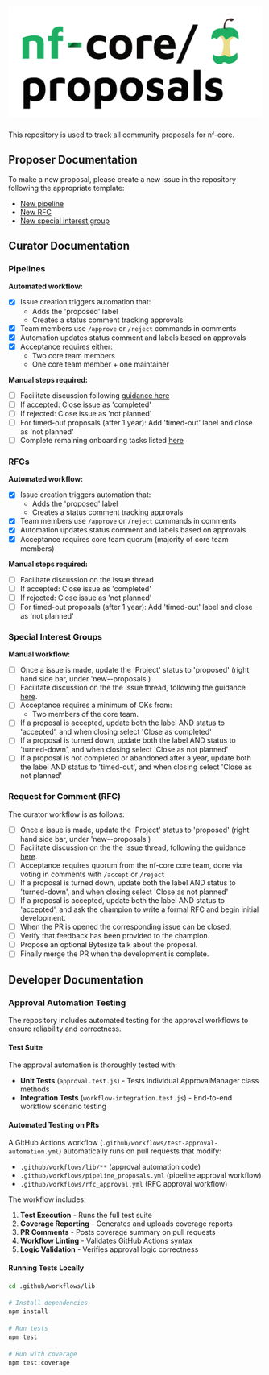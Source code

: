 <h1>
  <picture>
    <source media="(prefers-color-scheme: dark)" srcset="docs/images/nfcore-proposals_logo_dark.png">
    <img alt="nf-core/proposals" src="docs/images/nfcore-proposals_logo_light.png">
  </picture>
</h1>

This repository is used to track all community proposals for nf-core.

## Proposer Documentation

To make a new proposal, please create a new issue in the repository following the appropriate template:

- [New pipeline](https://github.com/nf-core/proposals/issues/new?template=new_pipeline.yml)
- [New RFC](https://github.com/nf-core/proposals/issues/new?template=new_rfc.yml)
- [New special interest group](https://github.com/nf-core/proposals/issues/new?template=new_special_interest_group.yml)

## Curator Documentation

### Pipelines

**Automated workflow:**

- [x] Issue creation triggers automation that:
  - Adds the 'proposed' label
  - Creates a status comment tracking approvals
- [x] Team members use `/approve` or `/reject` commands in comments
- [x] Automation updates status comment and labels based on approvals
- [x] Acceptance requires either:
  - Two core team members
  - One core team member + one maintainer

**Manual steps required:**

- [ ] Facilitate discussion following [guidance here](https://nf-co.re/docs/checklists/community_governance/core_team#new-pipeline-proposals-and-onboarding)
- [ ] If accepted: Close issue as 'completed'
- [ ] If rejected: Close issue as 'not planned'
- [ ] For timed-out proposals (after 1 year): Add 'timed-out' label and close as 'not planned'
- [ ] Complete remaining onboarding tasks listed [here](https://nf-co.re/docs/checklists/community_governance/core_team#new-pipeline-proposals-and-onboarding)

### RFCs

**Automated workflow:**

- [x] Issue creation triggers automation that:
  - Adds the 'proposed' label
  - Creates a status comment tracking approvals
- [x] Team members use `/approve` or `/reject` commands in comments
- [x] Automation updates status comment and labels based on approvals
- [x] Acceptance requires core team quorum (majority of core team members)

**Manual steps required:**

- [ ] Facilitate discussion on the Issue thread
- [ ] If accepted: Close issue as 'completed'
- [ ] If rejected: Close issue as 'not planned'
- [ ] For timed-out proposals (after 1 year): Add 'timed-out' label and close as 'not planned'

### Special Interest Groups

**Manual workflow:**

- [ ] Once a issue is made, update the 'Project' status to 'proposed' (right hand side bar, under 'new-<TYPE>-proposals')
- [ ] Facilitate discussion on the the Issue thread, following the guidance [here](https://nf-co.re/blog/2024/special_interest_groups).
- [ ] Acceptance requires a minimum of OKs from:
  - Two members of the core team.
- [ ] If a proposal is accepted, update both the label AND status to 'accepted', and when closing select 'Close as completed'
- [ ] If a proposal is turned down, update both the label AND status to 'turned-down', and when closing select 'Close as not planned'
- [ ] If a proposal is not completed or abandoned after a year, update both the label AND status to 'timed-out', and when closing select 'Close as not planned'

### Request for Comment (RFC)

The curator workflow is as follows:

- [ ] Once a issue is made, update the 'Project' status to 'proposed' (right hand side bar, under 'new-<TYPE>-proposals')
- [ ] Facilitate discussion on the the Issue thread, following the guidance [here](https://nf-co.re/docs/contributing/project_proposals).
- [ ] Acceptance requires quorum from the nf-core core team, done via voting in comments with `/accept` or `/reject`
- [ ] If a proposal is turned down, update both the label AND status to 'turned-down', and when closing select 'Close as not planned'
- [ ] If a proposal is accepted, update both the label AND status to 'accepted', and ask the champion to write a formal RFC and begin initial development.
- [ ] When the PR is opened the corresponding issue can be closed.
- [ ] Verify that feedback has been provided to the champion.
- [ ] Propose an optional Bytesize talk about the proposal.
- [ ] Finally merge the PR when the development is complete.

## Developer Documentation

### Approval Automation Testing

The repository includes automated testing for the approval workflows to ensure reliability and correctness.

#### Test Suite

The approval automation is thoroughly tested with:

- **Unit Tests** (`approval.test.js`) - Tests individual ApprovalManager class methods
- **Integration Tests** (`workflow-integration.test.js`) - End-to-end workflow scenario testing

#### Automated Testing on PRs

A GitHub Actions workflow (`.github/workflows/test-approval-automation.yml`) automatically runs on pull requests that modify:

- `.github/workflows/lib/**` (approval automation code)
- `.github/workflows/pipeline_proposals.yml` (pipeline approval workflow)
- `.github/workflows/rfc_approval.yml` (RFC approval workflow)

The workflow includes:

1. **Test Execution** - Runs the full test suite
2. **Coverage Reporting** - Generates and uploads coverage reports
3. **PR Comments** - Posts coverage summary on pull requests
4. **Workflow Linting** - Validates GitHub Actions syntax
5. **Logic Validation** - Verifies approval logic correctness

#### Running Tests Locally

```bash
cd .github/workflows/lib

# Install dependencies
npm install

# Run tests
npm test

# Run with coverage
npm test:coverage

```
